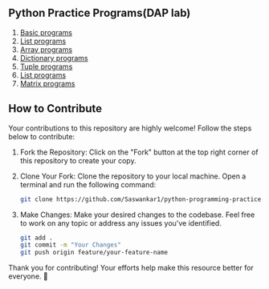 ## Python Practice Programs(DAP lab)

1. [Basic programs](python_basic_programs.ipynb)
2. [List programs](list_programes.ipynb)
3. [Array programs](array_programs.ipynb)
4. [Dictionary programs](Dictionary.ipynb)
5. [Tuple programs](Tuple.ipynb)
6. [List programs](list_programes.ipynb)
7. [Matrix programs](matrix.ipnyb)

## How to Contribute

Your contributions to this repository are highly welcome! Follow the steps below to contribute:

1. Fork the Repository:
   Click on the "Fork" button at the top right corner of this repository to create your copy.

2. Clone Your Fork:
   Clone the repository to your local machine. Open a terminal and run the following command:
   ```bash
   git clone https://github.com/Saswankar1/python-programming-practice.git
   ```
3. Make Changes:
   Make your desired changes to the codebase. Feel free to work on any topic or address any issues you've identified.
   ```bash
   git add .
   git commit -m "Your Changes"
   git push origin feature/your-feature-name
   ```

Thank you for contributing! Your efforts help make this resource better for everyone. 🚀
